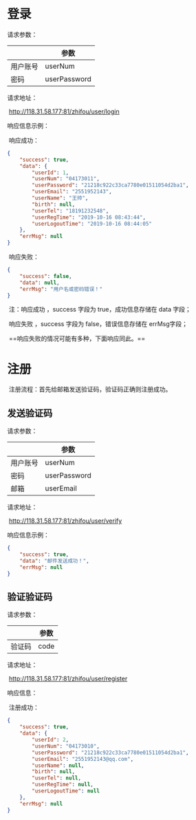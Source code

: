 # 登录

请求参数：

|          | 参数         |
| -------- | ------------ |
| 用户账号 | userNum      |
| 密码     | userPassword |

请求地址：

​		http://118.31.58.177:81/zhifou/user/login



响应信息示例：

​		响应成功：

```json
{
	"success": true,
	"data": {
		"userId": 1,
		"userNum": "04173011",
		"userPassword": "21218c922c33ca7780e01511054d2ba1",
		"userEmail": "2551952143",
		"userName": "王帅",
		"birth": null,
		"userTel": "18191232548",
		"userRegTime": "2019-10-16 08:43:44",
		"userLogoutTime": "2019-10-16 08:44:05"
	},
	"errMsg": null
}
```

​		响应失败：

```json
{
	"success": false,
	"data": null,
	"errMsg": "用户名或密码错误！"
}
```



​		注：响应成功 ，success 字段为 true，成功信息存储在 data 字段；

​				响应失败 ，success 字段为 false，错误信息存储在 errMsg字段；

​				==响应失败的情况可能有多种，下面响应同此。==



# 注册



​		注册流程：首先给邮箱发送验证码，验证码正确则注册成功。



## 发送验证码

请求参数：

|          | 参数         |
| -------- | ------------ |
| 用户账号 | userNum      |
| 密码     | userPassword |
| 邮箱     | userEmail    |

请求地址：

​		http://118.31.58.177:81/zhifou/user/verify



响应信息示例：

```json
{
	"success": true,
	"data": "邮件发送成功！",
	"errMsg": null
}
```





## 验证验证码

请求参数：

|        | 参数 |
| ------ | ---- |
| 验证码 | code |

请求地址：

​		http://118.31.58.177:81/zhifou/user/register



响应信息：

​		注册成功：

```json
{
	"success": true,
	"data": {
		"userId": 2,
		"userNum": "04173010",
		"userPassword": "21218c922c33ca7780e01511054d2ba1",
		"userEmail": "2551952143@qq.com",
		"userName": null,
		"birth": null,
		"userTel": null,
		"userRegTime": null,
		"userLogoutTime": null
	},
	"errMsg": null
}
```





